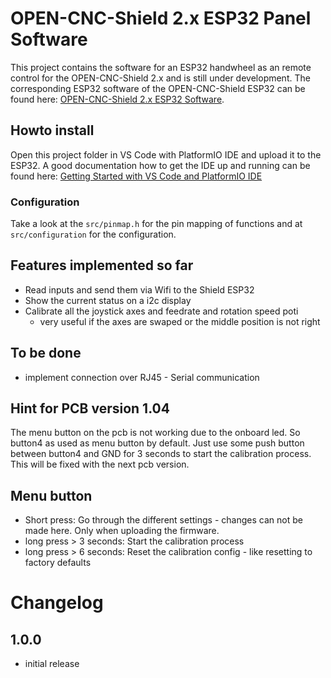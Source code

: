 # OPEN-CNC-Shield 2.x ESP32 Panel Software

This project contains the software for an ESP32 handwheel as an remote control for the OPEN-CNC-Shield 2.x and is still under development.
The corresponding ESP32 software of the OPEN-CNC-Shield ESP32 can be found here: [OPEN-CNC-Shield 2.x ESP32 Software](https://github.com/timo1235/ocs2.x-esp32-software).

## Howto install
Open this project folder in VS Code with PlatformIO IDE and upload it to the ESP32. A good documentation how to get the IDE up and running can be found here:
[Getting Started with VS Code and PlatformIO IDE](https://randomnerdtutorials.com/vs-code-platformio-ide-esp32-esp8266-arduino/)

### Configuration
Take a look at the `src/pinmap.h` for the pin mapping of functions and at `src/configuration` for the configuration.

## Features implemented so far
- Read inputs and send them via Wifi to the Shield ESP32
- Show the current status on a i2c display
- Calibrate all the joystick axes and feedrate and rotation speed poti
  - very useful if the axes are swaped or the middle position is not right

## To be done
- implement connection over RJ45 - Serial communication

## Hint for PCB version 1.04
The menu button on the pcb is not working due to the onboard led. So button4 as used as menu button by default. Just use some push button between button4 and GND for 3 seconds to start the calibration process. This will be fixed with the next pcb version.

## Menu button
- Short press: Go through the different settings - changes can not be made here. Only when uploading the firmware.
- long press > 3 seconds: Start the calibration process
- long press > 6 seconds: Reset the calibration config - like resetting to factory defaults

# Changelog
## 1.0.0
- initial release